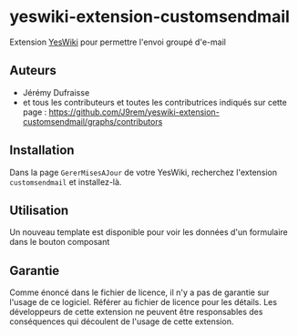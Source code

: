 # yeswiki-extension-customsendmail

Extension [YesWiki](https://yeswiki.net/) pour permettre l'envoi groupé d'e-mail

## Auteurs

 - Jérémy Dufraisse
 - et tous les contributeurs et toutes les contributrices indiqués sur cette page : <https://github.com/J9rem/yeswiki-extension-customsendmail/graphs/contributors>

## Installation

Dans la page `GererMisesAJour` de votre YesWiki, recherchez l'extension `customsendmail` et installez-là.

## Utilisation

Un nouveau template est disponible pour voir les données d'un formulaire dans le bouton composant

## Garantie

Comme énoncé dans le fichier de licence, il n'y a pas de garantie sur l'usage de ce logiciel. Référer au fichier de licence pour les détails.
Les développeurs de cette extension ne peuvent être responsables des conséquences qui découlent de l'usage de cette extension.